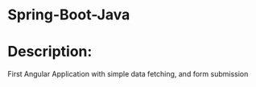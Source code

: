 # Spring-Boot-Java

# Description:
First Angular Application with simple data fetching, and form submission
